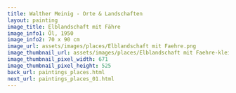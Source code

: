 ```yaml
---
title: Walther Meinig - Orte & Landschaften
layout: painting
image_title: Elblandschaft mit Fähre
image_info1: Öl, 1950
image_info2: 70 x 90 cm
image_url: assets/images/places/Elblandschaft mit Faehre.png
image_thumbnail_url: assets/images/places/Elblandschaft mit Faehre-klein.png
image_thumbnail_pixel_width: 671
image_thumbnail_pixel_height: 525
back_url: paintings_places.html
next_url: paintings_places_01.html
---
```


